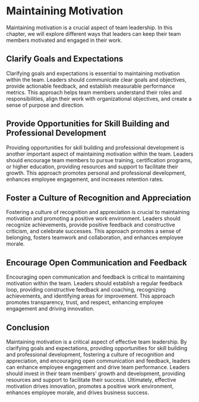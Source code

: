 # Maintaining Motivation

Maintaining motivation is a crucial aspect of team leadership. In this chapter, we will explore different ways that leaders can keep their team members motivated and engaged in their work.

## Clarify Goals and Expectations

Clarifying goals and expectations is essential to maintaining motivation within the team. Leaders should communicate clear goals and objectives, provide actionable feedback, and establish measurable performance metrics. This approach helps team members understand their roles and responsibilities, align their work with organizational objectives, and create a sense of purpose and direction.

## Provide Opportunities for Skill Building and Professional Development

Providing opportunities for skill building and professional development is another important aspect of maintaining motivation within the team. Leaders should encourage team members to pursue training, certification programs, or higher education, providing resources and support to facilitate their growth. This approach promotes personal and professional development, enhances employee engagement, and increases retention rates.

## Foster a Culture of Recognition and Appreciation

Fostering a culture of recognition and appreciation is crucial to maintaining motivation and promoting a positive work environment. Leaders should recognize achievements, provide positive feedback and constructive criticism, and celebrate successes. This approach promotes a sense of belonging, fosters teamwork and collaboration, and enhances employee morale.

## Encourage Open Communication and Feedback

Encouraging open communication and feedback is critical to maintaining motivation within the team. Leaders should establish a regular feedback loop, providing constructive feedback and coaching, recognizing achievements, and identifying areas for improvement. This approach promotes transparency, trust, and respect, enhancing employee engagement and driving innovation.

## Conclusion

Maintaining motivation is a critical aspect of effective team leadership. By clarifying goals and expectations, providing opportunities for skill building and professional development, fostering a culture of recognition and appreciation, and encouraging open communication and feedback, leaders can enhance employee engagement and drive team performance. Leaders should invest in their team members' growth and development, providing resources and support to facilitate their success. Ultimately, effective motivation drives innovation, promotes a positive work environment, enhances employee morale, and drives business success.
